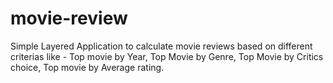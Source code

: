 # movie-review
Simple Layered Application to calculate movie reviews based on different criterias like - Top movie by Year, Top Movie by Genre, Top Movie by Critics choice, Top movie by Average rating.
